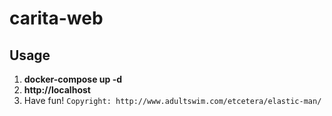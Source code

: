 # carita-web
## Usage
1. **docker-compose up -d**
2. **http://localhost** 
3. Have fun!
`Copyright: http://www.adultswim.com/etcetera/elastic-man/`